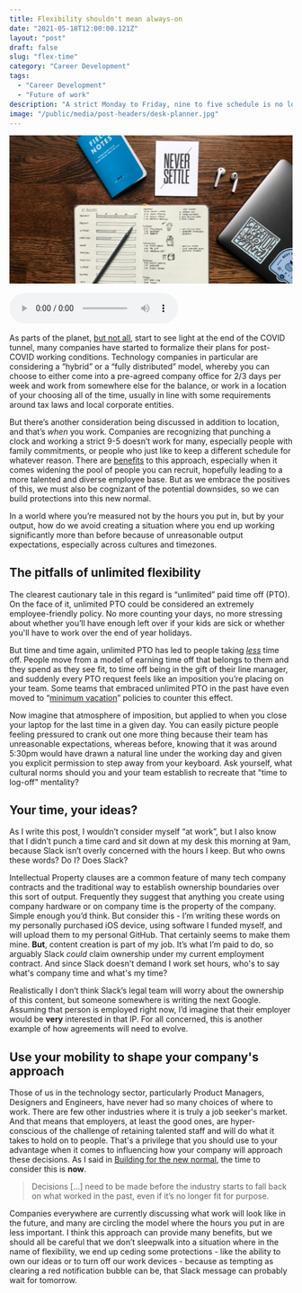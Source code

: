 ```yaml
---
title: Flexibility shouldn't mean always-on 
date: "2021-05-18T12:00:00.121Z"
layout: "post"
draft: false
slug: "flex-time"
category: "Career Development"
tags:
  - "Career Development"
  - "Future of work"
description: "A strict Monday to Friday, nine to five schedule is no longer the norm for many people who work in software, but you need to be sure that 'choosing when you work' doesn't make you always available to work."
image: "/public/media/post-headers/desk-planner.jpg"
---
```


![A desk with various items on it, including two notebooks, a MacBook and a pair of AirPods. One of the notebooks has a to-do list and a planner.](/public/media/post-headers/desk-planner.jpg)

<audio controls src="https://anchor.fm/s/57ec5b10/podcast/play/33735390/https%3A%2F%2Fd3ctxlq1ktw2nl.cloudfront.net%2Fstaging%2F2021-4-18%2Fbe6a88f8-245b-1d29-2b64-7557eb22004f.mp3" preload="metadata" onplay="logPlay('flex-time')"></audio>

As parts of the planet, [but not all](https://donate.covid19responsefund.org), start to see light at the end of the COVID tunnel, many companies have started to formalize their plans for post-COVID working conditions. Technology companies in particular are considering a “hybrid” or a “fully distributed” model, whereby you can choose to either come into a pre-agreed company office for 2/3 days per week and work from somewhere else for the balance, or work in a location of your choosing all of the time, usually in line with some requirements around tax laws and local corporate entities.

But there’s another consideration being discussed in addition to location, and that’s *when* you work. Companies are recognizing that punching a clock and working a strict 9-5 doesn’t work for many, especially people with family commitments, or people who just like to keep a different schedule for whatever reason. There are [benefits](https://www.bcg.com/publications/2019/flex-work-programs-that-actually-work) to this approach, especially when it comes widening the pool of people you can recruit, hopefully leading to a more talented and diverse employee base. But as we embrace the positives of this, we must also be cognizant of the potential downsides, so we can build protections into this new normal. 

In a world where you’re measured not by the hours you put in, but by your output, how do we avoid creating a situation where you end up working significantly more than before because of unreasonable output expectations, especially across cultures and timezones.

## The pitfalls of unlimited flexibility 

The clearest cautionary tale in this regard is “unlimited” paid time off (PTO). On the face of it, unlimited PTO could be considered an extremely employee-friendly policy. No more counting your days, no more stressing about whether you’ll have enough left over if your kids are sick or whether you'll have to work over the end of year holidays. 

But time and time again, unlimited PTO has led to people taking [*less*](https://www.fastcompany.com/90398810/for-millennials-unlimited-vacation-isnt-always-a-perk) time off. People move from a model of earning time off that belongs to them and they spend as they see fit, to time off being in the gift of their line manager, and suddenly every PTO request feels like an imposition you’re placing on your team. Some teams that embraced unlimited PTO in the past have even moved to “[minimum vacation](https://buffer.com/resources/employees-take-vacation/)” policies to counter this effect. 

Now imagine that atmosphere of imposition, but applied to when you close your laptop for the last time in a given day. You can easily picture people feeling pressured to crank out one more thing because their team has unreasonable expectations, whereas before, knowing that it was around 5:30pm would have drawn a natural line under the working day and given you explicit permission to step away from your keyboard. Ask yourself, what cultural norms should you and your team establish to recreate that "time to log-off" mentality?

## Your time, your ideas?

As I write this post, I wouldn’t consider myself “at work”, but I also know that I didn’t punch a time card and sit down at my desk this morning at 9am, because Slack isn’t overly concerned with the hours I keep. But who owns these words? Do I? Does Slack?

Intellectual Property clauses are a common feature of many tech company contracts and the traditional way to establish ownership boundaries over this sort of output. Frequently they suggest that anything you create using company hardware or on company time is the property of the company. Simple enough you’d think. But consider this - I’m writing these words on my personally purchased iOS device, using software I funded myself, and will upload them to my personal GitHub. That certainly seems to make them mine. **But**, content creation is part of my job. It’s what I’m paid to do, so arguably Slack *could* claim ownership under my current employment contract. And since Slack doesn't demand I work set hours, who's to say what's company time and what's my time?

Realistically I don’t think Slack’s legal team will worry about the ownership of this content, but someone somewhere is writing the next Google. Assuming that person is employed right now, I’d imagine that their employer would be **very** interested in that IP. For all concerned, this is another example of how agreements will need to evolve.

## Use your mobility to shape your company's approach

Those of us in the technology sector, particularly Product Managers, Designers and Engineers, have never had so many choices of where to work. There are few other industries where it is truly a job seeker's market. And that means that employers, at least the good ones, are hyper-conscious of the challenge of retaining talented staff and will do what it takes to hold on to people. That's a privilege that you should use to your advantage when it comes to influencing how your company will approach these decisions. As I said in [Building for the new normal](/posts/2021/04/building-for-the-new-normal#the-time-to-consider-these-problems-is-already-here), the time to consider this is **now**.

> Decisions [...] need to be made before the industry starts to fall back on what worked in the past, even if it’s no longer fit for purpose.

Companies everywhere are currently discussing what work will look like in the future, and many are circling the model where the hours you put in are less important. I think this approach can provide many benefits, but we should all be careful that we don’t sleepwalk into a situation where in the name of flexibility, we end up ceding some protections - like the ability to own our ideas or to turn off our work devices - because as tempting as clearing a red notification bubble can be, that Slack message can probably wait for tomorrow. 
